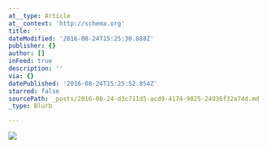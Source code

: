 ```yaml
---
at__type: Article
at__context: 'http://schema.org'
title: ''
dateModified: '2016-08-24T15:25:30.888Z'
publisher: {}
author: []
inFeed: true
description: ''
via: {}
datePublished: '2016-08-24T15:25:52.854Z'
starred: false
sourcePath: _posts/2016-08-24-d3c711d5-acd9-4174-9825-24936f32a74d.md
_type: Blurb

---
```

![](https://the-grid-user-content.s3-us-west-2.amazonaws.com/2525de25-675d-473d-afcb-4b8b05ad0e11.jpg)